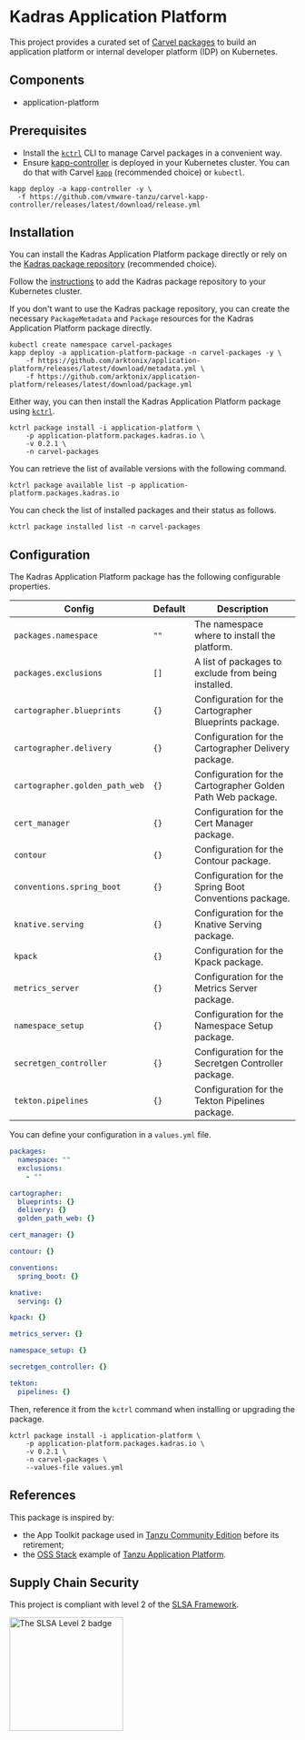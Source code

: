 # Kadras Application Platform

This project provides a curated set of [Carvel packages](https://carvel.dev/kapp-controller/docs/latest/packaging) to build an application platform or internal developer platform (IDP) on Kubernetes. 

## Components

* application-platform

## Prerequisites

* Install the [`kctrl`](https://carvel.dev/kapp-controller/docs/latest/install/#installing-kapp-controller-cli-kctrl) CLI to manage Carvel packages in a convenient way.
* Ensure [kapp-controller](https://carvel.dev/kapp-controller) is deployed in your Kubernetes cluster. You can do that with Carvel
[`kapp`](https://carvel.dev/kapp/docs/latest/install) (recommended choice) or `kubectl`.

```shell
kapp deploy -a kapp-controller -y \
  -f https://github.com/vmware-tanzu/carvel-kapp-controller/releases/latest/download/release.yml
```

## Installation

You can install the Kadras Application Platform package directly or rely on the [Kadras package repository](https://github.com/arktonix/kadras-packages)
(recommended choice).

Follow the [instructions](https://github.com/arktonix/kadras-packages) to add the Kadras package repository to your Kubernetes cluster.

If you don't want to use the Kadras package repository, you can create the necessary `PackageMetadata` and
`Package` resources for the Kadras Application Platform package directly.

```shell
kubectl create namespace carvel-packages
kapp deploy -a application-platform-package -n carvel-packages -y \
    -f https://github.com/arktonix/application-platform/releases/latest/download/metadata.yml \
    -f https://github.com/arktonix/application-platform/releases/latest/download/package.yml
```

Either way, you can then install the Kadras Application Platform package using [`kctrl`](https://carvel.dev/kapp-controller/docs/latest/install/#installing-kapp-controller-cli-kctrl).

```shell
kctrl package install -i application-platform \
    -p application-platform.packages.kadras.io \
    -v 0.2.1 \
    -n carvel-packages
```

You can retrieve the list of available versions with the following command.

```shell
kctrl package available list -p application-platform.packages.kadras.io
```

You can check the list of installed packages and their status as follows.

```shell
kctrl package installed list -n carvel-packages
```

## Configuration

The Kadras Application Platform package has the following configurable properties.

| Config | Default | Description |
|-------|-------------------|-------------|
| `packages.namespace` | `""` | The namespace where to install the platform. |
| `packages.exclusions` | `[]` | A list of packages to exclude from being installed. |
| `cartographer.blueprints` | `{}` | Configuration for the Cartographer Blueprints package. |
| `cartographer.delivery` | `{}` | Configuration for the Cartographer Delivery package. |
| `cartographer.golden_path_web` | `{}` | Configuration for the Cartographer Golden Path Web package. |
| `cert_manager` | `{}` | Configuration for the Cert Manager package. |
| `contour` | `{}` | Configuration for the Contour package. |
| `conventions.spring_boot` | `{}` | Configuration for the Spring Boot Conventions package. |
| `knative.serving` | `{}` | Configuration for the Knative Serving package. |
| `kpack` | `{}` | Configuration for the Kpack package. |
| `metrics_server` | `{}` | Configuration for the Metrics Server package. |
| `namespace_setup` | `{}` | Configuration for the Namespace Setup package. |
| `secretgen_controller` | `{}` | Configuration for the Secretgen Controller package. |
| `tekton.pipelines` | `{}` | Configuration for the Tekton Pipelines package. |

You can define your configuration in a `values.yml` file.

```yaml
packages:
  namespace: ""
  exclusions:
    - ""

cartographer:
  blueprints: {}
  delivery: {}
  golden_path_web: {}

cert_manager: {}

contour: {}

conventions:
  spring_boot: {}

knative:
  serving: {}

kpack: {}

metrics_server: {}

namespace_setup: {}

secretgen_controller: {}

tekton:
  pipelines: {}
```

Then, reference it from the `kctrl` command when installing or upgrading the package.

```shell
kctrl package install -i application-platform \
    -p application-platform.packages.kadras.io \
    -v 0.2.1 \
    -n carvel-packages \
    --values-file values.yml
```

## References

This package is inspired by:

* the App Toolkit package used in [Tanzu Community Edition](https://github.com/vmware-tanzu/community-edition) before its retirement;
* the [OSS Stack](https://github.com/vrabbi/tap-oss) example of [Tanzu Application Platform](https://tanzu.vmware.com/application-platform).

## Supply Chain Security

This project is compliant with level 2 of the [SLSA Framework](https://slsa.dev).

<img src="https://slsa.dev/images/SLSA-Badge-full-level2.svg" alt="The SLSA Level 2 badge" width=200>
